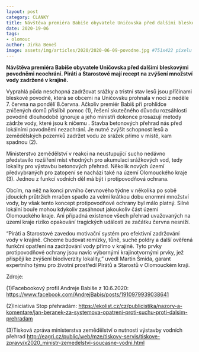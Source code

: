 ```yaml
---
layout: post
category: CLANKY
title: Návštěva premiéra Babiše obyvatele Uničovska před dalšími bleskovými povodněmi neochrání
date: 2020-19-06
tags: 
- olomouc 
author: Jirka Beneš
image: assets/img/articles/2020/2020-06-09-povodne.jpg #751x422 pixelu
---
```

**Návštěva premiéra Babiše obyvatele Uničovska před dalšími bleskovými povodněmi neochrání. Piráti a Starostové mají recept na zvýšení množství vody zadržené v krajině.**

Vyprahlá půda neschopná zadržovat srážky a tristní stav lesů jsou příčinami bleskové povodně, která se obcemi na Uničovsku prohnala v noci z neděle 7. června na pondělí 8.června. Ačkoliv premiér Babiš při prohlídce zničených domů přislíbil pomoc (1), řešení skutečného důvodu rozsáhlosti povodně dlouhodobě ignoruje a jeho ministři dokonce prosazují metody zádrže vody, které jsou k ničemu . Stavba betonových přehrad nás před lokálními povodněmi nezachrání. Je nutné zvýšit schopnost lesů a zemědělských pozemků zadržet vodu ze srážek přímo v místě, kam spadnou (2).  

Ministerstvo zemědělství v reakci na neustupující sucho nedávno představilo rozšíření míst vhodných pro akumulaci srážkových vod, tedy lokality pro výstavbu betonových přehrad. Několik nových území předvybraných pro zatopení se nachází také na území Olomouckého kraje (3). Jednou z funkcí vodních děl má být i protipovodňová ochrana.

Obcím, na něž na konci prvního červnového týdne v několika po sobě jdoucích průtržích mračen spadlo za velmi krátkou dobu enormní množství vody, by však tento koncept protipovodňové ochrany byl málo platný. Silné lokální bouře mohou kdykoliv zasáhnout jakoukoliv část území Olomouckého kraje. Ani případná existence všech přehrad uvažovaných na území kraje riziko opakování tragických událostí ze začátku června nesníží.


“Piráti a Starostové zavedou motivační systém pro efektivní zadržování vody v krajině. Chceme budovat remízky, tůně, suché poldry a další ověřená funkční opatření na zadržování vody přímo v krajině. Tyto prvky protipovodňové ochrany jsou navíc výbornými krajinotvornými prvky, jež přispějí ke zvýšení biodiverzity lokality,” uvedl Martin Šmída, garant expertního týmu pro životní prostředí Pirátů a Starostů v Olomouckém kraji.


Zdroje:


(1)Facebookový profil Andreje Babiše z 10.6.2020:
https://www.facebook.com/AndrejBabis/posts/1910979939038641

(2)Iniciativa Stop přehradám:  https://ekolist.cz/cz/publicistika/nazory-a-komentare/jan-beranek-za-systemova-opatreni-proti-suchu-proti-dalsim-prehradam

(3)Tisková zpráva ministerstva zemědělství o nutnosti výstavby vodních přehrad
http://eagri.cz/public/web/mze/tiskovy-servis/tiskove-zpravy/x2020_ministr-zemedelstvi-soucasne-vodni.html
